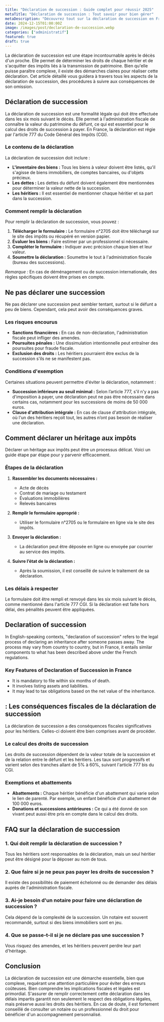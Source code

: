 ```yaml
---
title: "Déclaration de succession : Guide complet pour réussir 2025"
metaTitle: "Déclaration de succession : Tout savoir pour bien gérer"
metaDescription: "Découvrez tout sur la déclaration de succession en France : modalités, enjeux et conseils pratiques."
date: 2024-12-15T01:00:00Z
image: /images/post/declaration-de-succession.webp
categories: ["administratif"]
featured: true
draft: true
---
```


La déclaration de succession est une étape incontournable après le décès d'un proche. Elle permet de déterminer les droits de chaque héritier et de s'acquitter des impôts liés à la transmission de patrimoine. Bien qu'elle puisse paraître complexe, il existe des démarches claires pour réaliser cette déclaration. Cet article détaillé vous guidera à travers tous les aspects de la déclaration de succession, des procédures à suivre aux conséquences de son omission.

## Déclaration de succession

La déclaration de succession est une formalité légale qui doit être effectuée dans les six mois suivant le décès. Elle permet à l'administration fiscale de connaître la valeur du patrimoine du défunt, ce qui est essentiel pour le calcul des droits de succession à payer. En France, la déclaration est régie par l'article 777 du Code Général des Impôts (CGI).

### Le contenu de la déclaration

La déclaration de succession doit inclure :

- **L'inventaire des biens :** Tous les biens à valeur doivent être listés, qu'il s'agisse de biens immobiliers, de comptes bancaires, ou d'objets précieux.
- **Les dettes :** Les dettes du défunt doivent également être mentionnées pour déterminer la valeur nette de la succession.
- **Les héritiers :** Il est essentiel de mentionner chaque héritier et sa part dans la succession.

### Comment remplir la déclaration

Pour remplir la déclaration de succession, vous pouvez :

1. **Télécharger le formulaire :** Le formulaire n°2705 doit être téléchargé sur le site des impôts ou récupéré en version papier.
2. **Évaluer les biens :** Faire estimer par un professionnel si nécessaire.
3. **Compléter le formulaire :** Indiquer avec précision chaque bien et leur valeur.
4. **Soumettre la déclaration :** Soumettre le tout à l'administration fiscale (bureau des successions).

*Remarque :* En cas de déménagement ou de succession internationale, des règles spécifiques doivent être prises en compte.

## Ne pas déclarer une succession

Ne pas déclarer une succession peut sembler tentant, surtout si le défunt a peu de biens. Cependant, cela peut avoir des conséquences graves. 

### Les risques encourus

- **Sanctions financières :** En cas de non-déclaration, l'administration fiscale peut infliger des amendes.
- **Poursuites pénales :** Une dissimulation intentionnelle peut entraîner des poursuites pour fraude fiscale.
- **Exclusion des droits :** Les héritiers pourraient être exclus de la succession s'ils ne se manifestent pas.

### Conditions d'exemption

Certaines situations peuvent permettre d'éviter la déclaration, notamment :

- **Succession inférieure au seuil minimal :** Selon l’article 777, s'il n'y a pas d'imposition à payer, une déclaration peut ne pas être nécessaire dans certains cas, notamment pour les successions de moins de 50 000 euros.
- **Clause d'attribution intégrale :** En cas de clause d'attribution intégrale, où l'un des héritiers reçoit tout, les autres n’ont pas besoin de réaliser une déclaration.

## Comment déclarer un héritage aux impôts

Déclarer un héritage aux impôts peut être un processus délicat. Voici un guide étape par étape pour y parvenir efficacement.

### Étapes de la déclaration

1. **Rassembler les documents nécessaires :**
   - Acte de décès
   - Contrat de mariage ou testament
   - Évaluations immobilières
   - Relevés bancaires

2. **Remplir le formulaire approprié :**
   - Utiliser le formulaire n°2705 ou le formulaire en ligne via le site des impôts.

3. **Envoyer la déclaration :**
   - La déclaration peut être déposée en ligne ou envoyée par courrier au service des impôts.

4. **Suivre l’état de la déclaration :**
   - Après la soumission, il est conseillé de suivre le traitement de sa déclaration.

### Les délais à respecter

Le formulaire doit être rempli et renvoyé dans les six mois suivant le décès, comme mentionné dans l'article 777 CGI. Si la déclaration est faite hors délai, des pénalités peuvent être appliquées.

## Declaration of succession

In English-speaking contexts, "declaration of succession" refers to the legal process of declaring an inheritance after someone passes away. The process may vary from country to country, but in France, it entails similar components to what has been described above under the French regulations.

### Key Features of Declaration of Succession in France

- It is mandatory to file within six months of death.
- It involves listing assets and liabilities.
- It may lead to tax obligations based on the net value of the inheritance.

##  : Les conséquences fiscales de la déclaration de succession

La déclaration de succession a des conséquences fiscales significatives pour les héritiers. Celles-ci doivent être bien comprises avant de procéder.

### Le calcul des droits de succession

Les droits de succession dépendent de la valeur totale de la succession et de la relation entre le défunt et les héritiers. Les taux sont progressifs et varient selon des tranches allant de 5% à 60%, suivant l'article 777 bis du CGI.

### Exemptions et abattements

- **Abattements :** Chaque héritier bénéficie d'un abattement qui varie selon le lien de parenté. Par exemple, un enfant bénéficie d'un abattement de 100 000 euros.
- **Donations et successions antérieures :** Ce qui a été donné de son vivant peut aussi être pris en compte dans le calcul des droits.

## FAQ sur la déclaration de succession

### 1. Qui doit remplir la déclaration de succession ?

Tous les héritiers sont responsables de la déclaration, mais un seul héritier peut être désigné pour la déposer au nom de tous.

### 2. Que faire si je ne peux pas payer les droits de succession ?

Il existe des possibilités de paiement échelonné ou de demander des délais auprès de l'administration fiscale.

### 3. Ai-je besoin d'un notaire pour faire une déclaration de succession ?

Cela dépend de la complexité de la succession. Un notaire est souvent recommandé, surtout si des biens immobiliers sont en jeu.

### 4. Que se passe-t-il si je ne déclare pas une succession ?

Vous risquez des amendes, et les héritiers peuvent perdre leur part d'héritage.

## Conclusion

La déclaration de succession est une démarche essentielle, bien que complexe, requérant une attention particulière pour éviter des erreurs coûteuses. Bien comprendre les implications fiscales et légales est primordial. S'assurer de remplir correctement cette déclaration dans les délais impartis garantit non seulement le respect des obligations légales, mais préserve aussi les droits des héritiers. En cas de doute, il est fortement conseillé de consulter un notaire ou un professionnel du droit pour bénéficier d'un accompagnement personnalisé.